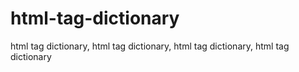 # html-tag-dictionary
html tag dictionary, html tag dictionary, html tag dictionary, html tag dictionary

